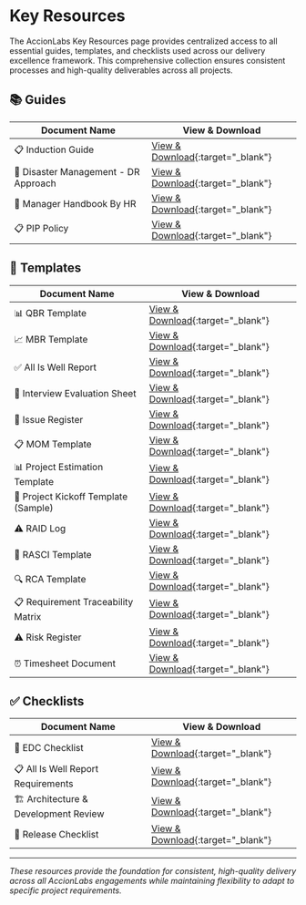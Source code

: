 # Key Resources

The AccionLabs Key Resources page provides centralized access to all essential guides, templates, and checklists used across our delivery excellence framework. This comprehensive collection ensures consistent processes and high-quality deliverables across all projects.

## 📚 Guides

| Document Name | View & Download |
|---------------|-----------------|
| 📋 Induction Guide | [View & Download](https://tinyurl.com/Induction-Guide){:target="_blank"} |
| 🚨 Disaster Management - DR Approach | [View & Download](https://tinyurl.com/DRAppr){:target="_blank"} |
| 👥 Manager Handbook By HR | [View & Download](https://tinyurl.com/Manager-Handbook-by-HR){:target="_blank"} |
| 📋 PIP Policy | [View & Download](https://tinyurl.com/PIPPOLICY){:target="_blank"} |

## 📄 Templates

| Document Name | View & Download |
|---------------|-----------------|
| 📊 QBR Template | [View & Download](https://tinyurl.com/QBRTempp){:target="_blank"} |
| 📈 MBR Template | [View & Download](https://tinyurl.com/WSRTemp){:target="_blank"} |
| ✅ All Is Well Report | [View & Download](https://tinyurl.com/alliswellreport){:target="_blank"} |
| 👤 Interview Evaluation Sheet | [View & Download](https://tinyurl.com/IV-Evaluation){:target="_blank"} |
| 📝 Issue Register | [View & Download](https://tinyurl.com/IssueRegis){:target="_blank"} |
| 📋 MOM Template | [View & Download](https://tinyurl.com/MOMTEMPLAT){:target="_blank"} |
| 📊 Project Estimation Template | [View & Download](https://tinyurl.com/ProjectEstimationTemp){:target="_blank"} |
| 🚀 Project Kickoff Template (Sample) | [View & Download](https://tinyurl.com/kickoffsample){:target="_blank"} |
| ⚠️ RAID Log | [View & Download](https://tinyurl.com/Raidlogg){:target="_blank"} |
| 👥 RASCI Template | [View & Download](https://tinyurl.com/RASCITemp){:target="_blank"} |
| 🔍 RCA Template | [View & Download](https://tinyurl.com/RCADocu){:target="_blank"} |
| 📋 Requirement Traceability Matrix | [View & Download](https://tinyurl.com/ReqTrace){:target="_blank"} |
| ⚠️ Risk Register | [View & Download](https://tinyurl.com/RiskRegg){:target="_blank"} |
| ⏰ Timesheet Document | [View & Download](https://tinyurl.com/TimesheetDoc){:target="_blank"} |

## ✅ Checklists

| Document Name | View & Download |
|---------------|-----------------|
| 🏢 EDC Checklist | [View & Download](https://tinyurl.com/EDC-checklist){:target="_blank"} |
| 📋 All Is Well Report Requirements | [View & Download](https://tinyurl.com/alliswellreport){:target="_blank"} |
| 🏗️ Architecture & Development Review | [View & Download](https://tinyurl.com/Architecture-Review){:target="_blank"} |
| 🚀 Release Checklist | [View & Download](https://tinyurl.com/ReleaseChecklistt){:target="_blank"} |

---

*These resources provide the foundation for consistent, high-quality delivery across all AccionLabs engagements while maintaining flexibility to adapt to specific project requirements.*
